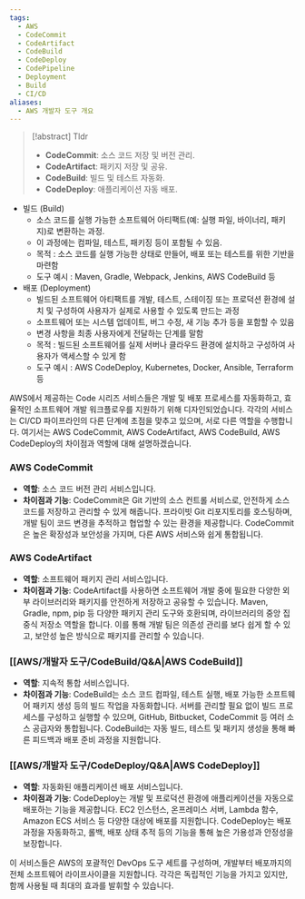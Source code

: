 ```yaml
---
tags:
  - AWS
  - CodeCommit
  - CodeArtifact
  - CodeBuild
  - CodeDeploy
  - CodePipeline
  - Deployment
  - Build
  - CI/CD
aliases:
  - AWS 개발자 도구 개요
---
```

> [!abstract] Tldr
> - **CodeCommit**: 소스 코드 저장 및 버전 관리.
> - **CodeArtifact**: 패키지 저장 및 공유.
> - **CodeBuild**: 빌드 및 테스트 자동화.
> - **CodeDeploy**: 애플리케이션 자동 배포.

- 빌드 (Build)
	- 소스 코드를 실행 가능한 소프트웨어 아티팩트(예: 실행 파일, 바이너리, 패키지)로 변환하는 과정.
	- 이 과정에는 컴파일, 테스트, 패키징 등이 포함될 수 있음.
	- 목적 : 소스 코드를 실행 가능한 상태로 만들어, 배포 또는 테스트를 위한 기반을 마련함
	- 도구 예시 : Maven, Gradle, Webpack, Jenkins, AWS CodeBuild 등
- 배포 (Deployment)
	- 빌드된 소프트웨어 아티팩트를 개발, 테스트, 스테이징 또는 프로덕션 환경에 설치 및 구성하여 사용자가 실제로 사용할 수 있도록 만드는 과정
	- 소프트웨어 또는 시스템 업데이트, 버그 수정, 새 기능 추가 등을 포함할 수 있음
	- 변경 사항을 최종 사용자에게 전달하는 단계를 말함
	- 목적 : 빌드된 소프트웨어를 실제 서버나 클라우드 환경에 설치하고 구성하여 사용자가 액세스할 수 있게 함
	- 도구 예시 : AWS CodeDeploy, Kubernetes, Docker, Ansible, Terraform 등

AWS에서 제공하는 Code 시리즈 서비스들은 개발 및 배포 프로세스를 자동화하고, 효율적인 소프트웨어 개발 워크플로우를 지원하기 위해 디자인되었습니다. 각각의 서비스는 CI/CD 파이프라인의 다른 단계에 초점을 맞추고 있으며, 서로 다른 역할을 수행합니다. 여기서는 AWS CodeCommit, AWS CodeArtifact, AWS CodeBuild, AWS CodeDeploy의 차이점과 역할에 대해 설명하겠습니다.

### AWS CodeCommit

- **역할**: 소스 코드 버전 관리 서비스입니다.
- **차이점과 기능**: CodeCommit은 Git 기반의 소스 컨트롤 서비스로, 안전하게 소스 코드를 저장하고 관리할 수 있게 해줍니다. 프라이빗 Git 리포지토리를 호스팅하며, 개발 팀이 코드 변경을 추적하고 협업할 수 있는 환경을 제공합니다. CodeCommit은 높은 확장성과 보안성을 가지며, 다른 AWS 서비스와 쉽게 통합됩니다.

### AWS CodeArtifact

- **역할**: 소프트웨어 패키지 관리 서비스입니다.
- **차이점과 기능**: CodeArtifact를 사용하면 소프트웨어 개발 중에 필요한 다양한 외부 라이브러리와 패키지를 안전하게 저장하고 공유할 수 있습니다. Maven, Gradle, npm, pip 등 다양한 패키지 관리 도구와 호환되며, 라이브러리의 중앙 집중식 저장소 역할을 합니다. 이를 통해 개발 팀은 의존성 관리를 보다 쉽게 할 수 있고, 보안성 높은 방식으로 패키지를 관리할 수 있습니다.

### [[AWS/개발자 도구/CodeBuild/Q&A|AWS CodeBuild]]

- **역할**: 지속적 통합 서비스입니다.
- **차이점과 기능**: CodeBuild는 소스 코드 컴파일, 테스트 실행, 배포 가능한 소프트웨어 패키지 생성 등의 빌드 작업을 자동화합니다. 서버를 관리할 필요 없이 빌드 프로세스를 구성하고 실행할 수 있으며, GitHub, Bitbucket, CodeCommit 등 여러 소스 공급자와 통합됩니다. CodeBuild는 자동 빌드, 테스트 및 패키지 생성을 통해 빠른 피드백과 배포 준비 과정을 지원합니다.

### [[AWS/개발자 도구/CodeDeploy/Q&A|AWS CodeDeploy]]

- **역할**: 자동화된 애플리케이션 배포 서비스입니다.
- **차이점과 기능**: CodeDeploy는 개발 및 프로덕션 환경에 애플리케이션을 자동으로 배포하는 기능을 제공합니다. EC2 인스턴스, 온프레미스 서버, Lambda 함수, Amazon ECS 서비스 등 다양한 대상에 배포를 지원합니다. CodeDeploy는 배포 과정을 자동화하고, 롤백, 배포 상태 추적 등의 기능을 통해 높은 가용성과 안정성을 보장합니다.


이 서비스들은 AWS의 포괄적인 DevOps 도구 세트를 구성하며, 개발부터 배포까지의 전체 소프트웨어 라이프사이클을 지원합니다. 각각은 독립적인 기능을 가지고 있지만, 함께 사용될 때 최대의 효과를 발휘할 수 있습니다.